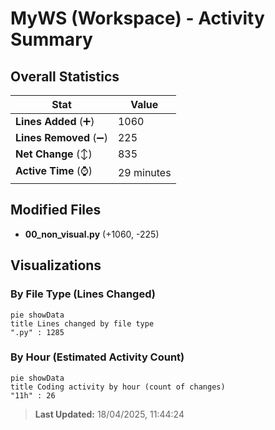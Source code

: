 # MyWS (Workspace) - Activity Summary 

## Overall Statistics

| Stat                   | Value                                                             |
| ---------------------- | ----------------------------------------------------------------- |
| **Lines Added** (➕)   | 1060                                          |
| **Lines Removed** (➖) | 225                                        |
| **Net Change** (↕)    | 835                |
| **Active Time** (⌚)   | 29 minutes |


## Modified Files
- **00_non_visual.py** (+1060, -225)

## Visualizations

### By File Type (Lines Changed)

```mermaid
pie showData
title Lines changed by file type
".py" : 1285
```

### By Hour (Estimated Activity Count)

```mermaid
pie showData
title Coding activity by hour (count of changes)
"11h" : 26
```


> **Last Updated:** 18/04/2025, 11:44:24